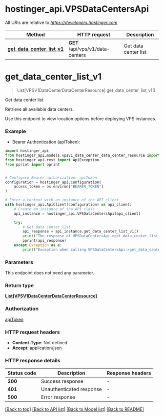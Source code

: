 # hostinger_api.VPSDataCentersApi

All URIs are relative to *https://developers.hostinger.com*

Method | HTTP request | Description
------------- | ------------- | -------------
[**get_data_center_list_v1**](VPSDataCentersApi.md#get_data_center_list_v1) | **GET** /api/vps/v1/data-centers | Get data center list


# **get_data_center_list_v1**
> List[VPSV1DataCenterDataCenterResource] get_data_center_list_v1()

Get data center list

Retrieve all available data centers.

Use this endpoint to view location options before deploying VPS instances.

### Example

* Bearer Authentication (apiToken):

```python
import hostinger_api
from hostinger_api.models.vpsv1_data_center_data_center_resource import VPSV1DataCenterDataCenterResource
from hostinger_api.rest import ApiException
from pprint import pprint


# Configure Bearer authorization: apiToken
configuration = hostinger_api.Configuration(
    access_token = os.environ["BEARER_TOKEN"]
)

# Enter a context with an instance of the API client
with hostinger_api.ApiClient(configuration) as api_client:
    # Create an instance of the API class
    api_instance = hostinger_api.VPSDataCentersApi(api_client)

    try:
        # Get data center list
        api_response = api_instance.get_data_center_list_v1()
        print("The response of VPSDataCentersApi->get_data_center_list_v1:\n")
        pprint(api_response)
    except Exception as e:
        print("Exception when calling VPSDataCentersApi->get_data_center_list_v1: %s\n" % e)
```



### Parameters

This endpoint does not need any parameter.

### Return type

[**List[VPSV1DataCenterDataCenterResource]**](VPSV1DataCenterDataCenterResource.md)

### Authorization

[apiToken](../README.md#apiToken)

### HTTP request headers

 - **Content-Type**: Not defined
 - **Accept**: application/json

### HTTP response details

| Status code | Description | Response headers |
|-------------|-------------|------------------|
**200** | Success response |  -  |
**401** | Unauthenticated response |  -  |
**500** | Error response |  -  |

[[Back to top]](#) [[Back to API list]](../README.md#documentation-for-api-endpoints) [[Back to Model list]](../README.md#documentation-for-models) [[Back to README]](../README.md)

